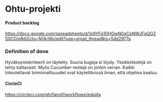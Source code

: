 # Ohtu-projekti

#### Product backlog
https://docs.google.com/spreadsheets/d/1x9YFq1DHGwN0qCpNWJFqQOZS0CGin8dj2chu-N1ArWo/edit?usp=gmail_thread&ts=5dd2977a


### Definition of done
Hyväksymiskriteerit on täytetty. Suuria bugeja ei löydy. Yksikkötestejä on tehty kattavasti. Myös Cucumber-testejä on jonkin verran. Kaikki toteutettavat toiminnallisuudet ovat käytettävissä ilman, että ohjelma kaatuu.


#### CircleCI
https://circleci.com/gh/fannif/workflows/eskafa

